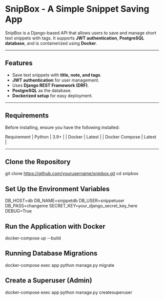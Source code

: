 # SnipBox - A Simple Snippet Saving App

SnipBox is a Django-based API that allows users to save and manage short text snippets with tags. It supports **JWT authentication**, **PostgreSQL database**, and is containerized using **Docker**.

---

## Features
- Save text snippets with **title, note, and tags**.
- **JWT authentication** for user management.
- Uses **Django REST Framework (DRF)**.
- **PostgreSQL** as the database.
- **Dockerized setup** for easy deployment.

---

## Requirements
Before installing, ensure you have the following installed:

Requirement 
| Python          | 3.9+    |
| Docker          | Latest  |
| Docker Compose  | Latest  |

---

## Clone the Repository

git clone https://github.com/yourusername/snipbox.git
cd snipbox

## Set Up the Environment Variables

DB_HOST=db
DB_NAME=snippetdb
DB_USER=snippetuser
DB_PASS=changeme
SECRET_KEY=your_django_secret_key_here
DEBUG=True

## Run the Application with Docker

docker-compose up --build

## Running Database Migrations

docker-compose exec app python manage.py migrate

## Create a Superuser (Admin)

docker-compose exec app python manage.py createsuperuser
